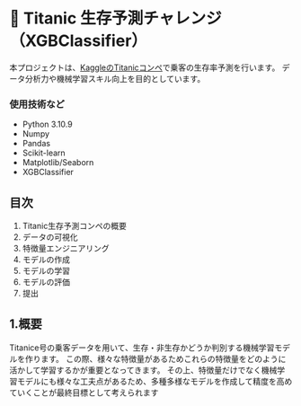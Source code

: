 # 🚢 Titanic 生存予測チャレンジ（XGBClassifier）

本プロジェクトは、[KaggleのTitanicコンペ](https://www.kaggle.com/c/titanic)で乗客の生存率予測を行います。
データ分析力や機械学習スキル向上を目的としています。

### 使用技術など
- Python 3.10.9
- Numpy
- Pandas
- Scikit-learn
- Matplotlib/Seaborn
- XGBClassifier

## 目次
1. Titanic生存予測コンペの概要
2. データの可視化
3. 特徴量エンジニアリング
4. モデルの作成
5. モデルの学習
6. モデルの評価
7. 提出

## 1.概要
Titanice号の乗客データを用いて、生存・非生存かどうか判別する機械学習モデルを作ります。
この際、様々な特徴量があるためこれらの特徴量をどのように活かして学習するかが重要となってきます。
その上、特徴量だけでなく機械学習モデルにも様々な工夫点があるため、多種多様なモデルを作成して精度を高めていくことが最終目標として考えられます


